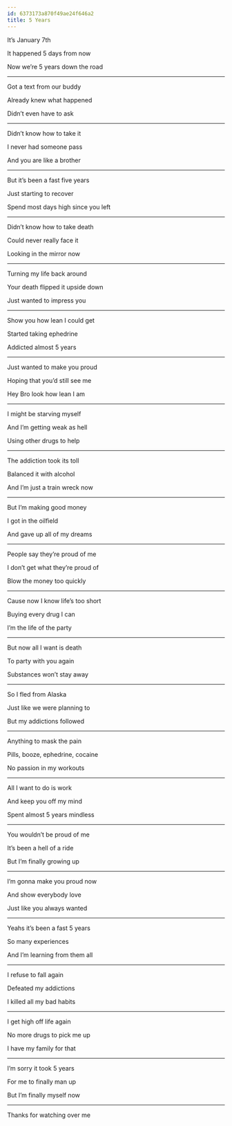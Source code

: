 ```yaml
---
id: 6373173a870f49ae24f646a2
title: 5 Years
---
```




It’s January 7th 

It happened 5 days from now 

Now we’re 5 years down the road 



---

Got a text from our buddy 

Already knew what happened 

Didn’t even have to ask 



---

Didn’t know how to take it

I never had someone pass 

And you are like a brother 



---

But it’s been a fast five years 

Just starting to recover 

Spend most days high since you left 



---

Didn’t know how to take death

Could never really face it 

Looking in the mirror now 



---

Turning my life back around 

Your death flipped it upside down 

Just wanted to impress you 



---

Show you how lean I could get 

Started taking ephedrine 

Addicted almost 5 years 



---

Just wanted to make you proud 

Hoping that you’d still see me

Hey Bro look how lean I am 



---

I might be starving myself 

And I’m getting weak as hell 

Using other drugs to help 



---

The addiction took its toll 

Balanced it with alcohol 

And I’m just a train wreck now



---

But I’m making good money 

I got in the oilfield

And gave up all of my dreams 



---

People say they’re proud of me 

I don’t get what they’re proud of 

Blow the money too quickly 



---

Cause now I know life’s too short 

Buying every drug I can 

I’m the life of the party 



---

But now all I want is death 

To party with you again

Substances won’t stay away 



---

So I fled from Alaska 

Just like we were planning to 

But my addictions followed 



---

Anything to mask the pain 

Pills, booze, ephedrine, cocaine 

No passion in my workouts 



---

All I want to do is work 

And keep you off my mind 

Spent almost 5 years mindless



---

You wouldn’t be proud of me 

It’s been a hell of a ride 

But I’m finally growing up 



---

I’m gonna make you proud now 

And show everybody love 

Just like you always wanted 



---

Yeahs it’s been a fast 5 years 

So many experiences 

And I’m learning from them all 



---

I refuse to fall again 

Defeated my addictions 

I killed all my bad habits 



---

I get high off life again 

No more drugs to pick me up 

I have my family for that 



---

I’m sorry it took 5 years 

For me to finally man up 

But I’m finally myself now 



---

Thanks for watching over me 
